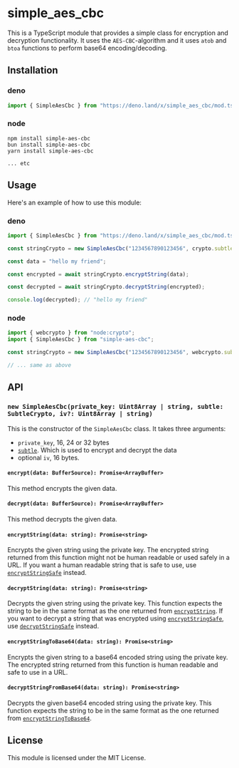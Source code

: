 # simple_aes_cbc

This is a TypeScript module that provides a simple class for encryption and
decryption functionality. It uses the `AES-CBC`-algorithm and it uses `atob` and
`btoa` functions to perform base64 encoding/decoding.

## Installation

### deno

```typescript
import { SimpleAesCbc } from "https://deno.land/x/simple_aes_cbc/mod.ts";
```

### node

```
npm install simple-aes-cbc
bun install simple-aes-cbc
yarn install simple-aes-cbc

... etc
```

## Usage

Here's an example of how to use this module:

### deno

```typescript
import { SimpleAesCbc } from "https://deno.land/x/simple_aes_cbc/mod.ts";

const stringCrypto = new SimpleAesCbc("1234567890123456", crypto.subtle);

const data = "hello my friend";

const encrypted = await stringCrypto.encryptString(data);

const decrypted = await stringCrypto.decryptString(encrypted);

console.log(decrypted); // "hello my friend"
```

### node

```typescript
import { webcrypto } from "node:crypto";
import { SimpleAesCbc } from "simple-aes-cbc";

const stringCrypto = new SimpleAesCbc("1234567890123456", webcrypto.subtle);

// ... same as above
```

## API

### `new SimpleAesCbc(private_key: Uint8Array | string, subtle: SubtleCrypto, iv?: Uint8Array | string)`

This is the constructor of the `SimpleAesCbc` class. It takes three arguments:

- `private_key`, 16, 24 or 32 bytes
- [`subtle`](https://developer.mozilla.org/en-US/docs/Web/API/SubtleCrypto).
  Which is used to encrypt and decrypt the data
- optional `iv`, 16 bytes.

#### `encrypt(data: BufferSource): Promise<ArrayBuffer>`

This method encrypts the given data.

#### `decrypt(data: BufferSource): Promise<ArrayBuffer>`

This method decrypts the given data.

#### `encryptString(data: string): Promise<string>`

Encrypts the given string using the private key. The encrypted string returned
from this function might not be human readable or used safely in a URL. If you
want a human readable string that is safe to use, use
[`encryptStringSafe`](#encryptstringsafe) instead.

#### `decryptString(data: string): Promise<string>`

Decrypts the given string using the private key. This function expects the
string to be in the same format as the one returned from
[`encryptString`](#encryptstring). If you want to decrypt a string that was
encrypted using [`encryptStringSafe`](#encryptstringsafe), use
[`decryptStringSafe`](#decryptstringsafe) instead.

#### `encryptStringToBase64(data: string): Promise<string>`

Encrypts the given string to a base64 encoded string using the private key. The
encrypted string returned from this function is human readable and safe to use
in a URL.

#### `decryptStringFromBase64(data: string): Promise<string>`

Decrypts the given base64 encoded string using the private key. This function
expects the string to be in the same format as the one returned from
[`encryptStringToBase64`](#encryptstringtobase64).

## License

This module is licensed under the MIT License.
